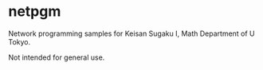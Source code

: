 # netpgm
Network programming samples for Keisan Sugaku I, Math Department of U Tokyo.

Not intended for general use.

